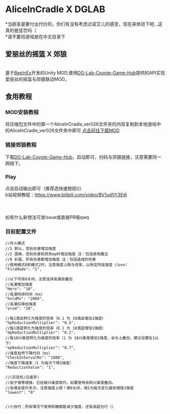 # AliceInCradle X DGLAB
*当厨圣是要付出代价的，你们有没有考虑过诺艾儿的感受，现在来体验下吧...这真的是惩罚吗（
\
*请不要将游戏放在中文目录下
## 爱丽丝的摇篮 X 郊狼
\
基于[BepInEx](https://github.com/BepInEx/BepInEx)开发的Unity MOD,使用[DG-Lab-Coyote-Game-Hub](https://github.com/hyperzlib/DG-Lab-Coyote-Game-Hub)提供的API实现爱丽丝的摇篮与郊狼联动MOD。

## 食用教程

### MOD安装教程


将压缩包文件中的第一个AliceInCradle_ver026文件夹的内容复制到本地游戏中的AliceInCradle_ver026文件夹中即可
[点击前往下载MOD](https://github.com/sllying/AliceInCradle_X_DGLAB/releases)
### 链接郊狼教程

下载[DG-Lab-Coyote-Game-Hub](https://github.com/hyperzlib/DG-Lab-Coyote-Game-Hub)，启动即可，扫码与郊狼链接，注意需要同一网络下。
### Play

点击启动输出即可（推荐选快速按捏((）
 \
 b站视频教程：https://www.bilibili.com/video/BV1ud1iY3Ei6
 \
 \
 \
 \
如有什么新想法可发Issue或直接PR哦qwq

### 目前配置文件
    //开火模式
    //1 默认，受到伤害增加强度
    //2 困难，受到伤害和损失mp时增加强度 注：包括使用魔法
    //0 彩蛋，所有伤害都增加强度 注：包括造成的伤害
    //使用模式0和模式2时，注意强度上限与倍率，以免突然高强度（（ovo!
    "FireMode": "1",

    //以下可改0关闭，注意连续高潮会叠加
    //高潮增加强度
    "Hero": "10",
    //高潮持续时间（ms）
    "holdMs": "2000",
    //高潮后降低强度
    "eroH": "20",

    //每1滴血转化为强度的倍率（0.1 为 10滴血增加1强度）
    "hpReductionMultiplier": "0.5",
    //每1滴蓝转化为强度的倍率（0.1 为 10滴蓝增加1强度）
    "mpReductionMultiplier": "0.2",
    //每10兴奋度转化为强度的倍率（1 为 10兴奋度增加1强度，会与上叠加，建议设置在1以下）
    "epReductionMultiplier": "0.7",
    //强度自然下降时间（ms）
    "CheckIntervalMs": "1000",
    //强度下降速率（1 为每次下降1强度）
    "ReductionValue": "1",

    //(实验性/已废弃)
    //虫子墙等增强，已经被兴奋度取代，如要使用会和兴奋度叠加。
    //虫墙会提升多次，注意强度上限！填0关闭，填1为每次变化最低增强1强度
    "lowest": "0"


    //小技巧：所有情况下使用软糖都能减少强度，还有高超也行（（
